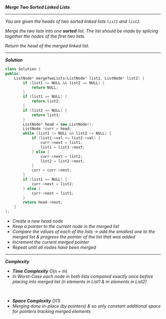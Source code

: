 ***Merge Two Sorted Linked Lists***

- - - 

*You are given the heads of two sorted linked lists `list1` and `list2`.*

*Merge the two lists into one **sorted** list. The list should be made by splicing together the nodes of the first two lists.*

*Return the head of the merged linked list.*

- - - 

***Solution***

```c++
class Solution {
public:
    ListNode* mergeTwoLists(ListNode* list1, ListNode* list2) {
        if (list1 == NULL && list2 == NULL) {
            return NULL;
        }
        if (list1 == NULL) {
            return list2;
        }
        if (list2 == NULL) {
            return list1;
        }
        ListNode* head = new ListNode();
        ListNode *curr = head;
        while (list1 != NULL && list2 != NULL) {
            if (list1->val <= list2->val) {
                curr->next = list1;
                list1 = list1->next;
            } else {
                curr->next = list2;
                list2 = list2->next;
            }
            curr = curr->next;
        }
        if (list1 == NULL) {
            curr->next = list2;
        } else {
            curr->next = list1;
        }
        return head->next;
    }
};
```

- *Create a new head node*
- *Keep a pointer to the current node in the merged list*
- *Compare the values of each of the lists → add the smallest one to the merged list & progress the pointer of the list that was added*
- *Increment the current merged pointer*
- *Repeat until all nodes have been merged*

- - - 

***Complexity***

- ***Time Complexity*** $O(n+m)$
- *In Worst-Case each node in both lists compared exactly once before placing into merged list (n elements in List1 & m elements in List2)*

<br>

- ***Space Complexity*** $O(1)$
- *Merging done in-place (by pointers) & so only constant additional space for pointers tracking merged elements*